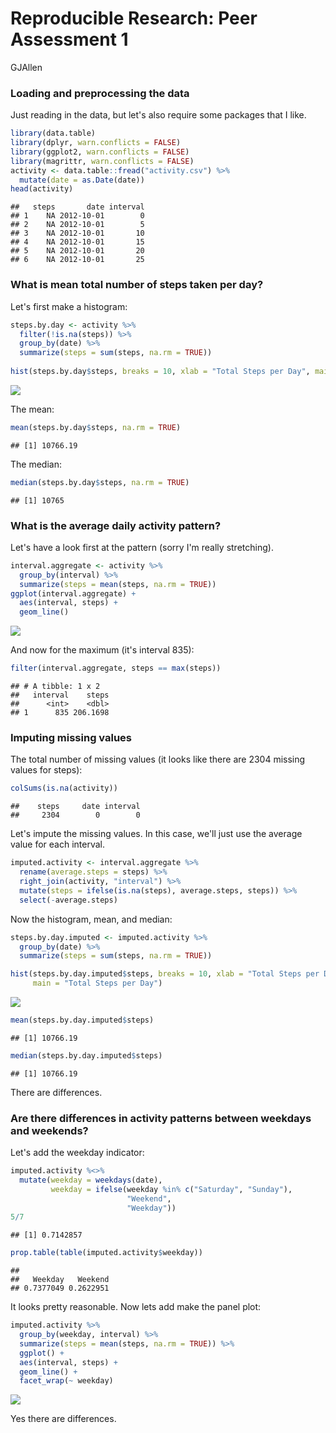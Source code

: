 # Reproducible Research: Peer Assessment 1
GJAllen  

### Loading and preprocessing the data
Just reading in the data, but let's also require some packages that I like.


```r
library(data.table)
library(dplyr, warn.conflicts = FALSE)
library(ggplot2, warn.conflicts = FALSE)
library(magrittr, warn.conflicts = FALSE)
activity <- data.table::fread("activity.csv") %>% 
  mutate(date = as.Date(date))
head(activity)
```

```
##   steps       date interval
## 1    NA 2012-10-01        0
## 2    NA 2012-10-01        5
## 3    NA 2012-10-01       10
## 4    NA 2012-10-01       15
## 5    NA 2012-10-01       20
## 6    NA 2012-10-01       25
```

### What is mean total number of steps taken per day?
Let's first make a histogram:

```r
steps.by.day <- activity %>% 
  filter(!is.na(steps)) %>% 
  group_by(date) %>% 
  summarize(steps = sum(steps, na.rm = TRUE))
  
hist(steps.by.day$steps, breaks = 10, xlab = "Total Steps per Day", main = "Total Steps per Day")
```

![](PA1_template_files/figure-html/unnamed-chunk-2-1.png)<!-- -->

The mean:

```r
mean(steps.by.day$steps, na.rm = TRUE)
```

```
## [1] 10766.19
```

The median:

```r
median(steps.by.day$steps, na.rm = TRUE)
```

```
## [1] 10765
```

### What is the average daily activity pattern?
Let's have a look first at the pattern (sorry I'm really stretching).

```r
interval.aggregate <- activity %>% 
  group_by(interval) %>% 
  summarize(steps = mean(steps, na.rm = TRUE))
ggplot(interval.aggregate) +
  aes(interval, steps) +
  geom_line()
```

![](PA1_template_files/figure-html/unnamed-chunk-5-1.png)<!-- -->

And now for the maximum (it's interval 835):

```r
filter(interval.aggregate, steps == max(steps))
```

```
## # A tibble: 1 x 2
##   interval    steps
##      <int>    <dbl>
## 1      835 206.1698
```

### Imputing missing values
The total number of missing values (it looks like there are 2304 missing values for steps):

```r
colSums(is.na(activity))
```

```
##    steps     date interval 
##     2304        0        0
```

Let's impute the missing values. In this case, we'll just use the average value for each interval.

```r
imputed.activity <- interval.aggregate %>% 
  rename(average.steps = steps) %>% 
  right_join(activity, "interval") %>% 
  mutate(steps = ifelse(is.na(steps), average.steps, steps)) %>% 
  select(-average.steps)
```

Now the histogram, mean, and median:

```r
steps.by.day.imputed <- imputed.activity %>% 
  group_by(date) %>% 
  summarize(steps = sum(steps, na.rm = TRUE))

hist(steps.by.day.imputed$steps, breaks = 10, xlab = "Total Steps per Day", 
     main = "Total Steps per Day")
```

![](PA1_template_files/figure-html/unnamed-chunk-9-1.png)<!-- -->

```r
mean(steps.by.day.imputed$steps)
```

```
## [1] 10766.19
```

```r
median(steps.by.day.imputed$steps)
```

```
## [1] 10766.19
```

There are differences.

### Are there differences in activity patterns between weekdays and weekends?
Let's add the weekday indicator:

```r
imputed.activity %<>% 
  mutate(weekday = weekdays(date),
         weekday = ifelse(weekday %in% c("Saturday", "Sunday"), 
                          "Weekend",
                          "Weekday"))
5/7
```

```
## [1] 0.7142857
```

```r
prop.table(table(imputed.activity$weekday))
```

```
## 
##   Weekday   Weekend 
## 0.7377049 0.2622951
```
It looks pretty reasonable.  Now lets add make the panel plot:

```r
imputed.activity %>%
  group_by(weekday, interval) %>% 
  summarize(steps = mean(steps, na.rm = TRUE)) %>% 
  ggplot() +
  aes(interval, steps) +
  geom_line() +
  facet_wrap(~ weekday)
```

![](PA1_template_files/figure-html/unnamed-chunk-11-1.png)<!-- -->
  
Yes there are differences.
